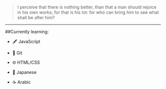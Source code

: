 > I perceive that there is nothing better, than that a man should rejoice in his own works; for that is his lot: for who can bring him to see what shall be after him?

---

##Currently learning:
- 🖋️ JavaScript
- 🥅 Git
- 🌐 HTML/CSS

- 🍣 Japanese
- ☕ Arabic